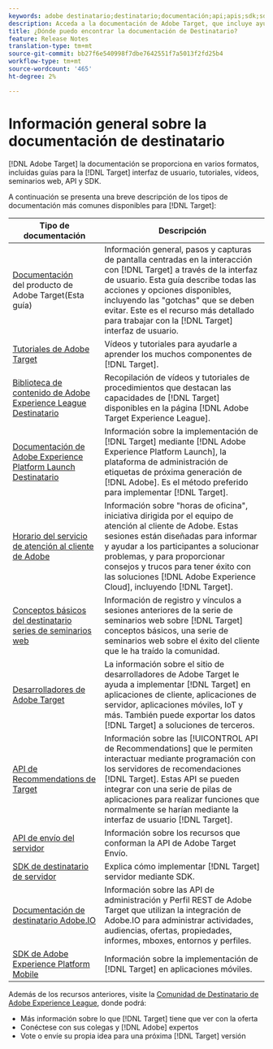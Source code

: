```yaml
---
keywords: adobe destinatario;destinatario;documentación;api;apis;sdk;sdks;tutoriales;doc;documentación
description: Acceda a la documentación de Adobe Target, que incluye ayuda en línea, tutoriales, vídeos y documentación para desarrolladores (SDK, API y bibliotecas de JavaScript).
title: ¿Dónde puedo encontrar la documentación de Destinatario?
feature: Release Notes
translation-type: tm+mt
source-git-commit: bb27f6e540998f7dbe7642551f7a5013f2fd25b4
workflow-type: tm+mt
source-wordcount: '465'
ht-degree: 2%

---
```



# Información general sobre la documentación de destinatario

[!DNL Adobe Target] la documentación se proporciona en varios formatos, incluidas guías para la  [!DNL Target] interfaz de usuario, tutoriales, vídeos, seminarios web, API y SDK.

A continuación se presenta una breve descripción de los tipos de documentación más comunes disponibles para [!DNL Target]:

| Tipo de documentación | Descripción |
| --- | --- |
| [Documentación](/help/target-home.md)<br> del producto de Adobe Target(Esta guía) | Información general, pasos y capturas de pantalla centradas en la interacción con [!DNL Target] a través de la interfaz de usuario. Esta guía describe todas las acciones y opciones disponibles, incluyendo las &quot;gotchas&quot; que se deben evitar. Este es el recurso más detallado para trabajar con la [!DNL Target] interfaz de usuario. |
| [Tutoriales de Adobe Target](https://experienceleague.adobe.com/docs/target-learn/tutorials/overview.html) | Vídeos y tutoriales para ayudarle a aprender los muchos componentes de [!DNL Target]. |
| [Biblioteca de contenido de Adobe Experience League Destinatario](https://guided.adobe.com/#recommended/solutions/target) | Recopilación de vídeos y tutoriales de procedimientos que destacan las capacidades de [!DNL Target] disponibles en la página [!DNL Adobe Target Experience League]. |
| [Documentación de Adobe Experience Platform Launch Destinatario](/help/c-implementing-target/c-implementing-target-for-client-side-web/how-to-deployatjs/cmp-implementing-target-using-adobe-launch.md) | Información sobre la implementación de [!DNL Target] mediante [!DNL Adobe Experience Platform Launch], la plataforma de administración de etiquetas de próxima generación de [!DNL Adobe]. Es el método preferido para implementar [!DNL Target]. |
| [Horario del servicio de atención al cliente de Adobe](/help/cmp-resources-and-contact-information.md#concept_58EA30379D3B48C4848BA2A8C464A5B7) | Información sobre &quot;horas de oficina&quot;, iniciativa dirigida por el equipo de atención al cliente de Adobe. Estas sesiones están diseñadas para informar y ayudar a los participantes a solucionar problemas, y para proporcionar consejos y trucos para tener éxito con las soluciones [!DNL Adobe Experience Cloud], incluyendo [!DNL Target]. |
| [Conceptos básicos del destinatario series de seminarios web](https://landing.adobe.com/acs/2018/na/adobe-target/registration.html) | Información de registro y vínculos a sesiones anteriores de la serie de seminarios web sobre [!DNL Target] conceptos básicos, una serie de seminarios web sobre el éxito del cliente que le ha traído la comunidad. |
| [Desarrolladores de Adobe Target](http://developers.adobetarget.com/) | La información sobre el sitio de desarrolladores de Adobe Target le ayuda a implementar [!DNL Target] en aplicaciones de cliente, aplicaciones de servidor, aplicaciones móviles, IoT y más. También puede exportar los datos [!DNL Target] a soluciones de terceros. |
| [API de Recommendations de Target](https://developers.adobetarget.com/api/recommendations/) | Información sobre las [!UICONTROL API de Recommendations] que le permiten interactuar mediante programación con los servidores de recomendaciones [!DNL Target]. Estas API se pueden integrar con una serie de pilas de aplicaciones para realizar funciones que normalmente se harían mediante la interfaz de usuario [!DNL Target]. |
| [API de envío del servidor](https://developers.adobetarget.com/api/delivery-api/) | Información sobre los recursos que conforman la API de Adobe Target Envío. |
| [SDK de destinatario de servidor](https://adobetarget-sdks.gitbook.io/docs/) | Explica cómo implementar [!DNL Target] servidor mediante SDK. |
| [Documentación de destinatario Adobe.IO](http://developers.adobetarget.com/api/#introduction) | Información sobre las API de administración y Perfil REST de Adobe Target que utilizan la integración de Adobe.IO para administrar actividades, audiencias, ofertas, propiedades, informes, mboxes, entornos y perfiles. |
| [SDK de Adobe Experience Platform Mobile](https://aep-sdks.gitbook.io/docs/using-mobile-extensions/adobe-target) | Información sobre la implementación de [!DNL Target] en aplicaciones móviles. |

Además de los recursos anteriores, visite la [Comunidad de Destinatario de Adobe Experience League](https://experienceleaguecommunities.adobe.com/t5/adobe-target/ct-p/adobe-target-community), donde podrá:

* Más información sobre lo que [!DNL Target] tiene que ver con la oferta
* Conéctese con sus colegas y [!DNL Adobe] expertos
* Vote o envíe su propia idea para una próxima [!DNL Target] versión